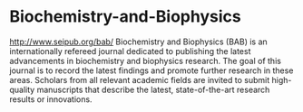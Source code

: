 Biochemistry-and-Biophysics
===========================

http://www.seipub.org/bab/
Biochemistry and Biophysics (BAB) is an internationally refereed journal dedicated to publishing the latest advancements in biochemistry and biophysics research. The goal of this journal is to record the latest findings and promote further research in these areas. Scholars from all relevant academic fields are invited to submit high-quality manuscripts that describe the latest, state-of-the-art research results or innovations.
